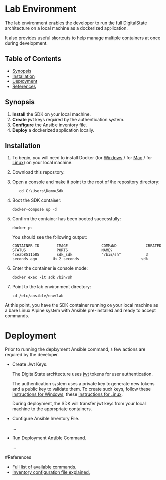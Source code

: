 # Lab Environment

The lab environment enables the developer to run the full DigitalState architecture on a local machine as a dockerized application.

It also provides useful shortcuts to help manage multiple containers at once during development.

## Table of Contents

- [Synopsis](#synopsis)
- [Installation](#installation)
- [Deployment](#deployment)
- [References](#references)

## Synopsis

1. **Install** the SDK on your local machine.
2. **Create** jwt keys required by the authentication system.
3. **Configure** the Ansible inventory file.
4. **Deploy** a dockerized application locally.

## Installation

1. To begin, you will need to install Docker (for [Windows](https://www.docker.com/docker-windows) / for [Mac](https://docs.docker.com/docker-for-mac) / for [Linux](https://docs.docker.com/engine/installation/#server)) on your local machine.

2. Download this repository.

3. Open a console and make it point to the root of the repository directory:

   ```
      cd C:\Users\Demo\Sdk
   ```

4. Boot the SDK container:

   ```
   docker-compose up -d
   ```

5. Confirm the container has been booted successfully:

   ```
   docker ps
   ```
   
   You should see the following output:
   
   ```
   CONTAINER ID        IMAGE               COMMAND             CREATED             STATUS              PORTS               NAMES
   4ceab8511b85        sdk_sdk             "/bin/sh"           3 seconds ago       Up 2 seconds                            sdk
   ```

6. Enter the container in console mode:

   ```
   docker exec -it sdk /bin/sh
   ```

7. Point to the lab environment directory:

    ```
    cd /etc/ansible/env/lab
    ```

At this point, you have the SDK container running on your local machine as a bare Linux Alpine system with Ansible pre-installed and ready to accept commands. 

# Deployment

Prior to running the deployment Ansible command, a few actions are required by the developer.

- Create Jwt Keys.

  The DigitalState architecture uses [jwt](https://jwt.io/introduction/) tokens for user authentication. 

  The authentication system uses a private key to generate new tokens and a public key to validate them. To create such keys, follow these [instructions for Windows](https://www.ssh.com/ssh/putty/windows/puttygen), these [instructions for Linux](https://www.ssh.com/ssh/putty/linux/puttygen).

  During deployment, the SDK will transfer jwt keys from your local machine to the appropriate containers.

- Configure Ansible Inventory File.

  ...

- Run Deployment Ansible Command.

  ...

#References

- [Full list of available commands.](commands.md)
- [Inventory configuration file explained.](configurations.md)
